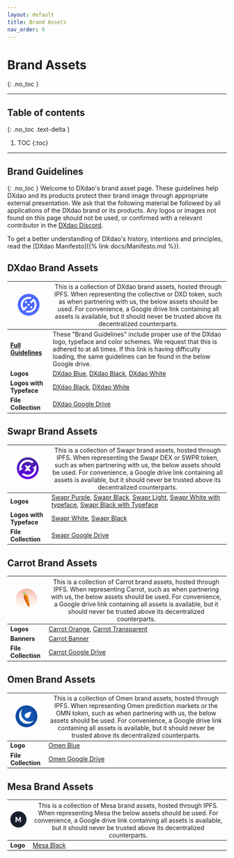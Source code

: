 ```yaml
---
layout: default
title: Brand Assets
nav_order: 9
---
```


# Brand Assets
{: .no_toc }
___

## Table of contents
{: .no_toc .text-delta }

1. TOC
{:toc}

___

## Brand Guidelines
{: .no_toc }
Welcome to DXdao's brand asset page. These guidelines help DXdao and its products protect their brand image through appropriate external presentation. We ask that the following material be followed by all applications of the DXdao brand or its products. Any logos or images not found on this page should not be used, or confirmed with a relevant contributor in the [DXdao Discord](https://discord.gg/4QXEJQkvHH).

To get a better understanding of DXdao's history, intentions and principles, read the [DXdao Manifesto]({% link docs/Manifesto.md %}).

## DXdao Brand Assets

|<img src="DXdaoBlue.png" width="50">|  <span style="font-weight:normal">This is a collection of DXdao brand assets, hosted through IPFS. When representing the collective or DXD token, such as when partnering with us, the below assets should be used. For convenience, a Google drive link containing all assets is available, but it should never be trusted above its decentralized counterparts.</span> |
|-----------------------------------|--|
|     [**Full Guidelines**](https://bafybeic6pog3yv5pxquc3t4cfqzjfv33rfs4ltltrhl2luqhc3zbxsyr6y.ipfs.dweb.link/?filename=DXdaoBrandGuidelines.pdf)                            | These "Brand Guidelines" include proper use of the DXdao logo, typeface and color schemes. We request that this is adhered to at all times. If this link is having difficulty loading, the same guidelines can be found in the below Google drive. |
|     **Logos**                            | [DXdao Blue](DXdaoBlue.png), [DXdao Black](DXdaoBlack.png), [DXdao White](DXdaoWhite.png) |
|     **Logos with Typeface**                            | [DXdao Black](DXdaoBlackTypeface.png), [DXdao White](DXdaoWhiteTypeface.png)  |
|     **File Collection**                            | [DXdao Google Drive](https://drive.google.com/drive/folders/1RJAj9IXqWkBaAfXmi1XHqDX5wGunud9U?usp=sharing)  |

## Swapr Brand Assets

|<img src="SwaprPurple.png" width="50">|  <span style="font-weight:normal">This is a collection of Swapr brand assets, hosted through IPFS. When representing the Swapr DEX or SWPR token, such as when partnering with us, the below assets should be used. For convenience, a Google drive link containing all assets is available, but it should never be trusted above its decentralized counterparts.</span> |
|-----------------------------------|--|
|     **Logos**                               | [Swapr Purple](SwaprPurple.png), [Swapr Black](SwaprBlack.png), [Swapr Light](SwaprLight.png), [Swapr White with typeface](SwaprWhiteTypeface.png), [Swapr Black with Typeface](SwaprBlackTypeface.png)   |
|     **Logos with Typeface**                               | [Swapr White](SwaprWhiteTypeface.png), [Swapr Black](SwaprBlackTypeface.png)   |
|     **File Collection**                            | [Swapr Google Drive](https://drive.google.com/drive/folders/15jBufI95LgfN1M7E_osgtLlTMkOhHSQb?usp=sharing)  |

## Carrot Brand Assets

|<img src="CarrotOrange.png" width="50">|  <span style="font-weight:normal">This is a collection of Carrot brand assets, hosted through IPFS. When representing Carrot, such as when partnering with us, the below assets should be used. For convenience, a Google drive link containing all assets is available, but it should never be trusted above its decentralized counterparts.</span> |
|-----------------------------------|--|
|     **Logos**                               | [Carrot Orange](CarrotOrange.png), [Carrot Transparent](CarrotTransparent.png) |
|     **Banners**                               | [Carrot Banner](CarrotBanner.png) |
|     **File Collection**                            | [Carrot Google Drive](https://drive.google.com/drive/folders/1optA9_UVrdBL48Ijvgo0dBRBwxYQ9WkS?usp=sharing)  |

## Omen Brand Assets

|<img src="OmenBlue.png" width="50">|  <span style="font-weight:normal">This is a collection of Omen brand assets, hosted through IPFS. When representing Omen prediction markets or the OMN token, such as when partnering with us, the below assets should be used. For convenience, a Google drive link containing all assets is available, but it should never be trusted above its decentralized counterparts.</span> |
|-----------------------------------|--|
|     **Logo**                               | [Omen Blue](OmenBlue.png) |
|     **File Collection**                            | [Omen Google Drive](https://drive.google.com/drive/folders/1pFwFxpYiC6hbo06MEBYechtbMNEZ2mTq?usp=sharing)  |

## Mesa Brand Assets

|<img src="MesaBlack.png" width="50">|  <span style="font-weight:normal">This is a collection of Mesa brand assets, hosted through IPFS. When representing Mesa the below assets should be used. For convenience, a Google drive link containing all assets is available, but it should never be trusted above its decentralized counterparts.</span> |
|-----------------------------------|--|
|     **Logo**                               | [Mesa Black](MesaBlack.png) |